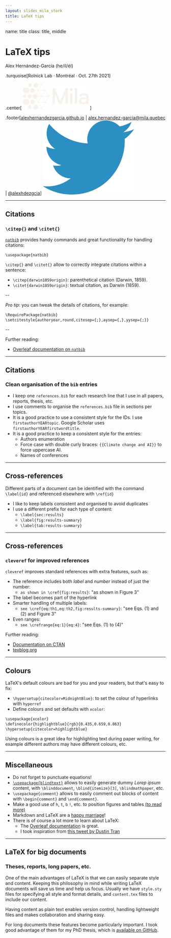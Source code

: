 ```yaml
---
layout: slides_mila_stork
title: LaTeX tips
---
```


name: title
class: title, middle

# LaTeX tips

Alex Hernández-García (he/il/él)

.turquoise[Rolnick Lab · Montréal · Oct. 27th 2021]

.center[
<a href="https://mila.quebec/"><img src="../assets/images/slides/logos/mila-beige.png" alt="Mila" style="height: 6em"></a>
]

.footer[[alexhernandezgarcia.github.io](https://alexhernandezgarcia.github.io/) | [alex.hernandez-garcia@mila.quebec](mailto:alex.hernandez-garcia@mila.quebec) | [@alexhdezgcia](https://twitter.com/alexhdezgcia)] [![:scale 1em](../assets/images/slides/misc/twitter.png)](https://twitter.com/alexhdezgcia)

---

## Citations
### `\citep{}` and `\citet{}`

[`natbib`](https://ctan.org/pkg/natbib) provides handy commands and great functionality for handling citations:

```
\usepackage{natbib}
```

`\citep{}` and `\citet{}` allow to correctly integrate citations within a sentence:

* `\citep{darwin1859origin}`: parenthetical citation (Darwin, 1859).
* `\citet{darwin1859origin}`: textual citation, as Darwin (1859).

--

_Pro tip_: you can tweak the details of citations, for example:
```
\RequirePackage{natbib}
\setcitestyle{authoryear,round,citesep={;},aysep={,},yysep={;}}
```

--

Further reading:
* [Overleaf documentation on `natbib`](https://www.overleaf.com/learn/latex/Bibliography_management_with_natbib)

---

## Citations
### Clean organisation of the `bib` entries

* I keep one `references.bib` for each research line that I use in all papers, reports, thesis, etc.
* I use comments to organise the `references.bib` file in sections per topics.
* It is a good practice to use a consistent style for the IDs. I use `firstauthorYEARtopic`. Google Scholar uses `firstauthorYEARfirstwordtitle`.
* It is a good practice to keep a consistent style for the entries:
    * Authors enumeration
    * Force case with double curly braces: `{{Climate change and AI}}` to  force uppercase AI.
    * Names of conferences

---

## Cross-references

Different parts of a document can be identified with the command `\label{id}` and referenced elsewhere with `\ref{id}`

* I like to keep labels consistent and organised to avoid duplicates
* I use a different prefix for each type of content:
    * `\label{sec:results}`
    * `\label{fig:results-summary}`
    * `\label{tab:results-summary}`

---

## Cross-references
### `cleveref` for improved references

`cleveref` improves standard references with extra features, such as:

* The reference includes both _label_ and _number_ instead of just the number: 
    * `as shown in \cref{fig:results}`: "as shown in Figure 3"
* The label becomes part of the hyperlink
* Smarter handling of multiple labels:
    * `see \cref{eq:th1,eq:th2,fig:results-summary}`: "see Eqs. (1) and (2) and Figure 3"
* Even ranges:
    * `see \crefrange{eq:1}{eq:4}`: "see Eqs. (1) to (4)"

Further reading:
* [Documentation on CTAN](https://ctan.org/pkg/cleveref%EF%BC%89%E3%80%82)
* [texblog.org](https://texblog.org/2013/05/06/cleveref-a-clever-way-to-reference-in-latex/)

---

## Colours

LaTeX's default colours are bad for you and your readers, but that's easy to fix:

* `\hypersetup{citecolor=MidnightBlue}`: to set the colour of hyperlinks with `hyperref`
* Define colours and set defaults with `xcolor`:

```
\usepackage{xcolor}
\definecolor{highlightblue}{rgb}{0.435,0.659,0.863}
\hypersetup{citecolor=highlightblue}
```

Using colours is a great idea for highlighting text during paper writing, for example different authors may have different colours, etc.

---

## Miscellaneous

* Do not forget to punctuate equations!
* [`\usepackage{blindtext}`](https://www.ctan.org/pkg/blindtext) allows to easily generate dummy _Lorep ipsum_ content, with `\blinddocument`, `\blind{itemize}[3]`, `\blindmathpaper`, etc.
* `\usepackage{comment}` allows to easily comment out blocks of content with `\begin{comment}` and `\end{comment}`.
* Make a good use of `h`, `t`, `b` `!`, etc. to position figures and tables [(to read more)](https://www.overleaf.com/learn/latex/Positioning_images_and_tables)
* Markdown and LaTeX are a [happy marriage](https://ashki23.github.io/markdown-latex.html)!
* There is of course a lot more to learn about LaTeX:
    * The [Overleaf documentation](https://www.overleaf.com/learn) is great.
    * I took inspiration from [this tweet by Dustin Tran](https://twitter.com/dustinvtran/status/1398133621328781313)

---

## LaTeX for big documents
### Theses, reports, long papers, etc.

One of the main advantages of LaTeX is that we can easily separate style and content. Keeping this philosophy in mind while writing LaTeX documents will save us time and help us focus. Usually we have `style.sty` files for specifying all style and format details, and `content.tex` files to include our content.

Having content as plain text enables version control, handling lightweight files and makes collaboration and sharing easy.

For long documents these features become particularly important. I took good advantage of them for my PhD thesis, which is [available on GitHub](https://github.com/alexhernandezgarcia/phd-thesis-latex).
